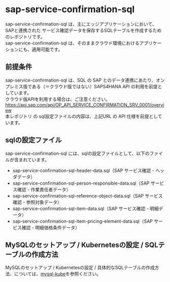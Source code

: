 # sap-service-confirmation-sql

sap-service-confirmation-sql は、主にエッジアプリケーションにおいて、SAPと連携された サービス確認データを保存するSQLテーブルを作成するためのレポジトリです。  
sap-service-confirmation-sql は、そのままクラウド環境におけるアプリケーションにも、適用可能です。  

## 前提条件  
sap-service-confirmation-sql は、SQL の SAP とのデータ連携にあたり、オンプレミス版である（＝クラウド版ではない）SAPS4HANA API の利用を前提としています。  
クラウド版APIを利用する場合は、ご注意ください。  
https://api.sap.com/api/OP_API_SERVICE_CONFIRMATION_SRV_0001/overview  
本レポジトリ の sql設定ファイルの内容は、上記URL の API 仕様を前提としています。  

## sqlの設定ファイル

sap-service-confirmation-sql には、sqlの設定ファイルとして、以下のファイルが含まれています。  

* sap-service-confirmation-sql-header-data.sql（SAP サービス確認 - ヘッダデータ）  
* sap-service-confirmation-sql-person-responsible-data.sql（SAP サービス確認 - 作業責任者データ）  
* sap-service-confirmation-sql-reference-object-data.sql（SAP サービス確認 - 参照対象データ）  
* sap-service-confirmation-sql-item-data.sql（SAP サービス確認 - 明細データ）  
* sap-service-confirmation-sql-item-pricing-element-data.sql（SAP サービス確認 - 明細価格条件データ）  

## MySQLのセットアップ / Kubernetesの設定 / SQLテーブルの作成方法  

MySQLのセットアップ / Kubernetesの設定 / 具体的なSQLテーブルの作成方法、については、[mysql-kube](https://github.com/latonaio/mysql-kube)を参照ください。  